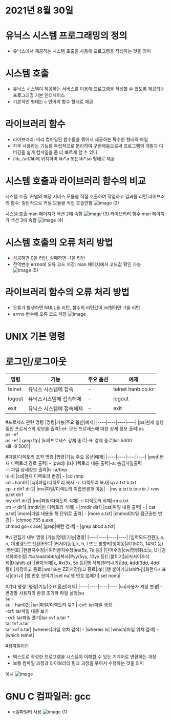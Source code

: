 # 2021년 8월 30일

# 유닉스 시스템 프로그래밍의 정의
- 유닉스에서 제공하는 시스템 호출을 사용해 프로그램을 작성하는 것을 의미

# 시스템 호출
- 유닉스 시스템이 제공하는 서비스를 이용해 프로그램을 작성할 수 있도록 제공되는 프로그래밍 기본 인터페이스
- 기본적인 형태는 c 언어의 함수 형태로 제공

# 라이브러리 함수
- 라이브러리: 미리 컴파일된 함수들을 묶어서 제공하는 특수한 형태의 파일
- 자주 사용하는 기능을 독립적으로 분리하여 구현해둠으로써 프로그램의 개발과 디버깅을 쉽게 컴파일을 좀 더 빠르게 할 수 있다.
- /lib, /url/lib에 위치하며 lib\*.a 또는lib\*.so 형태로 제공

# 시스템 호출과 라이브러리 함수의 비교
시스템 호출: 커널의 해당 서비스 모듈을 직접 호출하여 작업하고 결과를 리턴
라이브러리 함수: 일반적으로 커널 모듈을 직접 호출안함
![image (2)](https://user-images.githubusercontent.com/86128914/132170753-411a767e-dc28-4282-8de6-2bd616cac01b.png)

시스템 호출:man 페이지가 섹션 2에 속함
![image (3)](https://user-images.githubusercontent.com/86128914/132171239-0d48a27d-24a6-4a59-9649-3bfca46d6af6.png)
라이브러리 함수:man 페이지가 섹션 3에 속함
![image (4)](https://user-images.githubusercontent.com/86128914/132171293-b29bed6e-bbb9-41df-bfc9-d72e9a7bb043.png)

# 시스템 호출의 오류 처리 방법
- 성공하면 0을 리턴, 실패하면 -1을 리턴
- 전역변수 errno에 오류 코드 저장: man 페이지에서 코드값 확인 가능
![image (5)](https://user-images.githubusercontent.com/86128914/132171414-e60b4706-92a5-4cad-adcd-753435baf243.png)

# 라이브러리 함수의 오류 처리 방법
- 오류가 발생하면 NULL을 리턴, 함수의 리턴값이 int형이면 -1을 리턴
- errno 변수에 오류 코드 저장
![image](https://user-images.githubusercontent.com/86128914/132171683-9e957be2-4aca-46e0-b1ad-9590836d949e.png)

# UNIX 기본 명령

# 로그인/로그아웃
|명령|기능|주요 옵션|예제|
|----|----|----|----|
|telnet|유닉스 시스템에 접속| - |telnet hanb.co.kr|
|logout|유닉스시스템에 접속해제| - |logout|
|exit|유닉스 시스템에 접속해제| - |exit|

#프로세스 관련 명령
|명령|기능|주요 옵션|예제|
|----|----|----|----|
|ps|현재 실행 중인 프로세스의 정보를 출력|-ef: 모든 프로세스에 대한 상세 정보 출력|ps<br />ps -ef<br />ps -ef \| grep ftp|
|kill|프로세스 강제 종료|-9: 강제 종료|kill 5000<br />kill -9 5001|

#파일/디렉토리 조작 명령
|명령|기능|주요 옵션|예제|
|----|----|----|----|
|pwd|현재 디렉토리 경로 출력| - |pwd|i
|ls|디렉토리 내용 출력|-a: 숨김파일출력<br />-l: 파일 상세정보 출력|ls -a/tmp<br />ls -l|
|cd|현재 디렉토리 변경| - |cd /tmp<br />cd ~han01|
|cp|파일/디렉토리 복사|-r: 디렉토리 복사|cp a.txt b.txt<br />cp -r dir1 dir2|
|mv|파일/디렉토리 이름변경과 이동| - |mv a.txt b.txt<br / >mv a.txt dir1<br />mv dir1 dir2|
|rm|파일/디렉토리 삭제|-r: 디렉토리 삭제|rm a.txt<br />rm -r dir1|
|rmdir|빈 디렉토리 삭제| - |rmdir dir1|
|cat|파일 내용 출력| - | cat a.txt|
|more|파일 내용을 쪽 단위로 출력| - |more a.txt|
|chmod|파일 접근권한 변경| - |chmod 755 a.exe<br />chmod go+x axe|
|grep|패턴 검색| - |grep abcd a.txt|

#vi 편집기 내부 명령
|기능|명령|기능|명령|
|----|----|----|----|
|입력모드전환|i, a, o, O|명령모드전환|ESC|
|커서이동|j, k, h, l 또는 방향키|행이동|#G(50G, 143G 등)<br />:행번호|
|한글자수정|r|여러글자수정|#s(5s, 7s 등)|
|단어수정|cw|명령취소|u, U|
|검색하여수정|:%s/aaa/bbb/g|복사|#yy(5yy, 10yy 등)|
|붙이기|p|커서이후삭제|D(shift-d)|
|글자삭제|x, #x(3x, 5x 등)|행 삭제(잘라내기)|dd, #dd(3dd, 4dd 등)|
|저장하고 종료|:wq! 또는 ZZ|저장않고 종료|:q!|
|행 붙이기|J(shift-j)|화면다시표시|ctrl+l|
|행 번호 보이기|:set nu|행 번호 없애기|:set nonu|

#기타 명령
|명령|기능|주요 옵션|예제|
|----|----|----|----
|su|사용자 계정 변경|-: 변경할 사용자의 환경 초기화 파일 실행|su<br />su -<br /> su - han02|
|tar|파일/디렉토리 묶기|-cvf: tar파일 생성<br />-txf: tar파일 내용 보기<br />-xvf: tar파일 풀기|tar cvf a.tar * <br />tar tvf a.tar<br />tar xvf a.tar|
|whereis|파일 위치 검색| - |whereis ls|
|which|파일 위치 검색| - |which telnet|

#컴파일이란
- 텍스트로 작성한 프로그램을 시스템이 이해할 수 있는 기계어로 변환하는 과정
- 보통 컴파일 과정과 라이브러리 링크 과정을 묶어서 수행하는 것을 의미

예시
![image](https://user-images.githubusercontent.com/86128914/132169588-1d1453d9-f737-4731-a45a-ff71caa57945.png)

# GNU C 컴파일러: gcc
- c컴파일러 사용
![image (1)](https://user-images.githubusercontent.com/86128914/132169973-559d37fe-bd35-4352-bd6b-cb0ec2fd8ad5.png)

